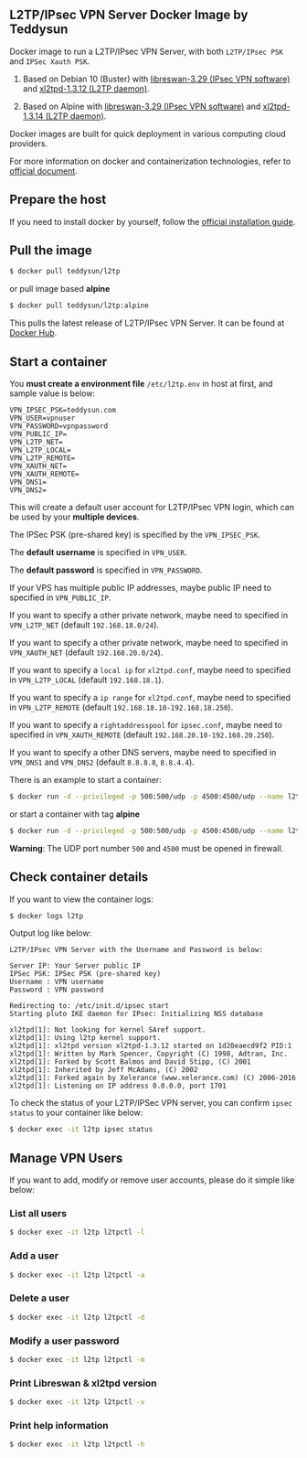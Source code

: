 ## L2TP/IPsec VPN Server Docker Image by Teddysun

Docker image to run a L2TP/IPsec VPN Server, with both `L2TP/IPsec PSK` and `IPSec Xauth PSK`.

1. Based on Debian 10 (Buster) with [libreswan-3.29 (IPsec VPN software)](https://packages.debian.org/sid/libreswan) and [xl2tpd-1.3.12 (L2TP daemon)](https://packages.debian.org/sid/xl2tpd).

2. Based on Alpine with [libreswan-3.29 (IPsec VPN software)](https://pkgs.alpinelinux.org/package/edge/community/x86_64/libreswan) and [xl2tpd-1.3.14 (L2TP daemon)](https://pkgs.alpinelinux.org/package/edge/main/x86_64/xl2tpd).

Docker images are built for quick deployment in various computing cloud providers.

For more information on docker and containerization technologies, refer to [official document][1].

## Prepare the host

If you need to install docker by yourself, follow the [official installation guide][2].

## Pull the image

```bash
$ docker pull teddysun/l2tp
```

or pull image based **alpine**

```bash
$ docker pull teddysun/l2tp:alpine
```

This pulls the latest release of L2TP/IPsec VPN Server.
It can be found at [Docker Hub][3].

## Start a container

You **must create a environment file**  `/etc/l2tp.env` in host at first, and sample value is below:

```
VPN_IPSEC_PSK=teddysun.com
VPN_USER=vpnuser
VPN_PASSWORD=vpnpassword
VPN_PUBLIC_IP=
VPN_L2TP_NET=
VPN_L2TP_LOCAL=
VPN_L2TP_REMOTE=
VPN_XAUTH_NET=
VPN_XAUTH_REMOTE=
VPN_DNS1=
VPN_DNS2=
```

This will create a default user account for L2TP/IPsec VPN login, which can be used by your **multiple devices**.

The IPSec PSK (pre-shared key) is specified by the `VPN_IPSEC_PSK`. 

The **default username** is specified in `VPN_USER`.

The **default password** is specified in `VPN_PASSWORD`.

If your VPS has multiple public IP addresses, maybe public IP need to specified in `VPN_PUBLIC_IP`.

If you want to specify a other private network, maybe need to specified in `VPN_L2TP_NET` (default `192.168.18.0/24`).

If you want to specify a other private network, maybe need to specified in `VPN_XAUTH_NET` (default `192.168.20.0/24`).

If you want to specify a `local ip` for `xl2tpd.conf`, maybe need to specified in `VPN_L2TP_LOCAL` (default `192.168.18.1`).

If you want to specify a `ip range` for `xl2tpd.conf`, maybe need to specified in `VPN_L2TP_REMOTE` (default `192.168.18.10-192.168.18.250`).

If you want to specify a `rightaddresspool` for `ipsec.conf`, maybe need to specified in `VPN_XAUTH_REMOTE` (default `192.168.20.10-192.168.20.250`).

If you want to specify a other DNS servers, maybe need to specified in `VPN_DNS1` and `VPN_DNS2` (default `8.8.8.8`, `8.8.4.4`).

There is an example to start a container:

```bash
$ docker run -d --privileged -p 500:500/udp -p 4500:4500/udp --name l2tp --restart=always --env-file /etc/l2tp.env -v /lib/modules:/lib/modules teddysun/l2tp
```

or start a container with tag **alpine**

```bash
$ docker run -d --privileged -p 500:500/udp -p 4500:4500/udp --name l2tp --restart=always --env-file /etc/l2tp.env -v /lib/modules:/lib/modules teddysun/l2tp:alpine
```

**Warning**: The UDP port number `500` and `4500` must be opened in firewall.

## Check container details

If you want to view the container logs:

```bash
$ docker logs l2tp
```

Output log like below:

```
L2TP/IPsec VPN Server with the Username and Password is below:

Server IP: Your Server public IP
IPSec PSK: IPSec PSK (pre-shared key)
Username : VPN username
Password : VPN password

Redirecting to: /etc/init.d/ipsec start
Starting pluto IKE daemon for IPsec: Initializing NSS database

xl2tpd[1]: Not looking for kernel SAref support.
xl2tpd[1]: Using l2tp kernel support.
xl2tpd[1]: xl2tpd version xl2tpd-1.3.12 started on 1d20eaecd9f2 PID:1
xl2tpd[1]: Written by Mark Spencer, Copyright (C) 1998, Adtran, Inc.
xl2tpd[1]: Forked by Scott Balmos and David Stipp, (C) 2001
xl2tpd[1]: Inherited by Jeff McAdams, (C) 2002
xl2tpd[1]: Forked again by Xelerance (www.xelerance.com) (C) 2006-2016
xl2tpd[1]: Listening on IP address 0.0.0.0, port 1701
```

To check the status of your L2TP/IPSec VPN server, you can confirm `ipsec status` to your container like below:

```bash
$ docker exec -it l2tp ipsec status
```

## Manage VPN Users

If you want to add, modify or remove user accounts, please do it simple like below:

### List all users

```bash
$ docker exec -it l2tp l2tpctl -l
```

### Add a user

```bash
$ docker exec -it l2tp l2tpctl -a
```

### Delete a user

```bash
$ docker exec -it l2tp l2tpctl -d
```

### Modify a user password

```bash
$ docker exec -it l2tp l2tpctl -m
```

### Print Libreswan & xl2tpd version

```bash
$ docker exec -it l2tp l2tpctl -v
```

### Print help information

```bash
$ docker exec -it l2tp l2tpctl -h
```


[1]: https://docs.docker.com/
[2]: https://docs.docker.com/install/
[3]: https://hub.docker.com/r/teddysun/l2tp/